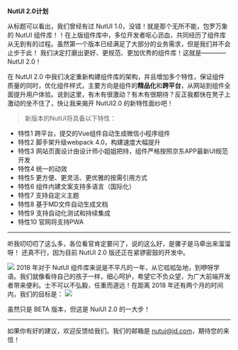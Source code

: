 **NutUI 2.0计划**

从标题可以看出，我们曾经有过 NutUI 1.0，没错！就是那个无所不能，包罗万象的 NutUI 组件库！！在上版组件库中，多位开发者呕心沥血，共同经历了组件库从无到有的过程。虽然第一个版本已经满足了大部分的业务需求，但是我们并不会止步于此！
我们决定打磨出更好、更规范、更加优秀的组件库！这就是———— NutUI 2.0！

在 NutUI 2.0 中我们决定重新构建组件库的架构，并且增加多个特性，保证组件质量的同时，优化组件样式，主要方向是组件的**精品化**和**跨平台**，从网站到组件全面提升用户体验。说到这里，有木有很激动？有木有很期待？反正我都快在凳子上激动的坐不住了，快让我来揭开 NutUI2.0 的新特性面纱吧！

>新版本的NutUI将具备以下特性：


- 特性1 跨平台，提交的Vue组件自动生成微信小程序组件
- 特性2 脚手架升级webpack 4.0，构建速度大幅提升
- 特性3 网站页面设计由设计师小姐姐把持，组件严格按照京东APP最新UI规范开发
- 特性4 统一的动效
- 特性5 更方便、更灵活、更优雅的按需引用方式
- 特性6 组件内建文案支持多语言（国际化）
- 特性7 支持自定义主题
- 特性8 基于MD文件自动生成文档
- 特性9 支持自动化测试和持续集成
- 特性10 官网将支持PWA

------------------------------------------------------
听我叨叨叨了这么多，各位看官肯定要问了，说的这么好，是骡子是马牵出来溜溜呀！
还真不行，因为目前 NutUI 2.0 版还正在紧锣密鼓的开发中。

<img src="http://img11.360buyimg.com/uba/jfs/t1/3443/17/12056/37762/5bd17892Ef40b38fd/0154d1c7c651a079.gif">
2018 年对于 NutUI 组件库来说是不平凡的一年，从它呱呱坠地，到咿呀学语。我们就像看待自己的孩子一样，细心呵护，希望它不负众望，为广大前端开发者带来便利。士不可以不弘毅，任重而道远！在距离 2018 年还有两个月的时间内，我们的目标是：

<img src="http://img11.360buyimg.com/uba/jfs/t1/6849/6/2522/310293/5bd17b79E953215d8/9a7d799ce0ca8b84.png">

虽然只是 BETA 版本，但这是 NuiUI 2.0 的一大步！

------------------------------------------------------
如果你有好的建议，欢迎反馈给我们。我们的邮箱是 nutui@jd.com，期待您的来信！

